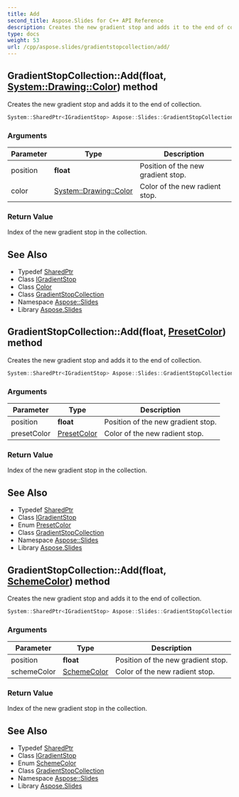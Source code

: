 ```yaml
---
title: Add
second_title: Aspose.Slides for C++ API Reference
description: Creates the new gradient stop and adds it to the end of collection.
type: docs
weight: 53
url: /cpp/aspose.slides/gradientstopcollection/add/
---
```

## GradientStopCollection::Add(**float**, [System::Drawing::Color](../../../system.drawing/color/)) method


Creates the new gradient stop and adds it to the end of collection.

```cpp
System::SharedPtr<IGradientStop> Aspose::Slides::GradientStopCollection::Add(float position, System::Drawing::Color color) override
```


### Arguments

| Parameter | Type | Description |
| --- | --- | --- |
| position | **float** | Position of the new gradient stop. |
| color | [System::Drawing::Color](../../../system.drawing/color/) | Color of the new radient stop. |

### Return Value

Index of the new gradient stop in the collection.

## See Also

* Typedef [SharedPtr](../../../system/sharedptr/)
* Class [IGradientStop](../../igradientstop/)
* Class [Color](../../../system.drawing/color/)
* Class [GradientStopCollection](../)
* Namespace [Aspose::Slides](../../)
* Library [Aspose.Slides](../../../)
## GradientStopCollection::Add(**float**, [PresetColor](../../presetcolor/)) method


Creates the new gradient stop and adds it to the end of collection.

```cpp
System::SharedPtr<IGradientStop> Aspose::Slides::GradientStopCollection::Add(float position, PresetColor presetColor) override
```


### Arguments

| Parameter | Type | Description |
| --- | --- | --- |
| position | **float** | Position of the new gradient stop. |
| presetColor | [PresetColor](../../presetcolor/) | Color of the new radient stop. |

### Return Value

Index of the new gradient stop in the collection.

## See Also

* Typedef [SharedPtr](../../../system/sharedptr/)
* Class [IGradientStop](../../igradientstop/)
* Enum [PresetColor](../../presetcolor/)
* Class [GradientStopCollection](../)
* Namespace [Aspose::Slides](../../)
* Library [Aspose.Slides](../../../)
## GradientStopCollection::Add(**float**, [SchemeColor](../../schemecolor/)) method


Creates the new gradient stop and adds it to the end of collection.

```cpp
System::SharedPtr<IGradientStop> Aspose::Slides::GradientStopCollection::Add(float position, SchemeColor schemeColor) override
```


### Arguments

| Parameter | Type | Description |
| --- | --- | --- |
| position | **float** | Position of the new gradient stop. |
| schemeColor | [SchemeColor](../../schemecolor/) | Color of the new radient stop. |

### Return Value

Index of the new gradient stop in the collection.

## See Also

* Typedef [SharedPtr](../../../system/sharedptr/)
* Class [IGradientStop](../../igradientstop/)
* Enum [SchemeColor](../../schemecolor/)
* Class [GradientStopCollection](../)
* Namespace [Aspose::Slides](../../)
* Library [Aspose.Slides](../../../)
